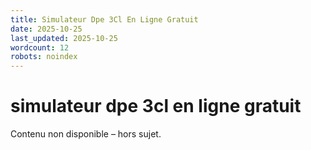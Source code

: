 ```yaml
---
title: Simulateur Dpe 3Cl En Ligne Gratuit
date: 2025-10-25
last_updated: 2025-10-25
wordcount: 12
robots: noindex
---
```


# simulateur dpe 3cl en ligne gratuit

Contenu non disponible – hors sujet.